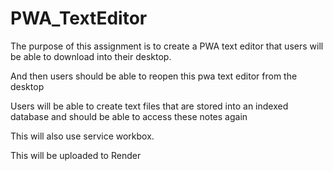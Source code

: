 # PWA_TextEditor

The purpose of this assignment is to create a PWA text editor that users will be able to download into their desktop.

And then users should be able to reopen this pwa text editor from the desktop

Users will be able to create text files that are stored into an indexed database and should be able to access these notes again

This will also use service workbox.

This will be uploaded to Render